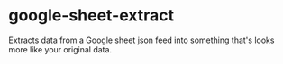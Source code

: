 # google-sheet-extract
Extracts data from a Google sheet json feed into something that's looks more like your original data.

